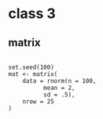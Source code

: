 # class 3

## matrix

```{r}

set.seed(100)
mat <- matrix(
	data = rnorm(n = 100,
		  mean = 2,
		  sd = .5),
	nrow = 25
)

```